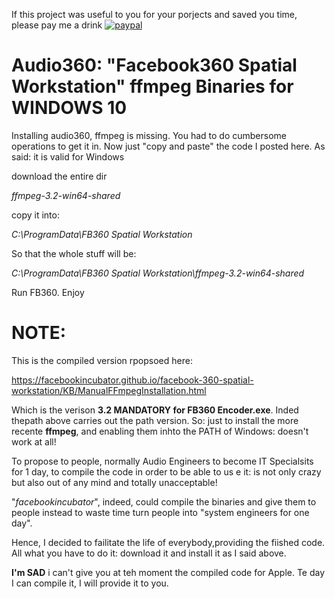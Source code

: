 If this project was useful to you for your porjects and saved you time, please pay me a drink
[![paypal](https://www.paypalobjects.com/en_US/i/btn/btn_donateCC_LG.gif)](https://www.paypal.com/donate?hosted_button_id=LZ6LLD2B7PGG2)


# Audio360: "Facebook360 Spatial Workstation" ffmpeg Binaries for WINDOWS 10
Installing audio360, ffmpeg is missing. You had to do cumbersome operations to get it in. Now just "copy  and paste" the code I posted here. As said: it is valid for Windows

download the entire dir

*ffmpeg-3.2-win64-shared*

copy it into:

*C:\ProgramData\FB360 Spatial Workstation*

So that the whole stuff will be:

*C:\ProgramData\FB360 Spatial Workstation\ffmpeg-3.2-win64-shared*

Run FB360. Enjoy


# NOTE:

This is the compiled version rpopsoed here:

https://facebookincubator.github.io/facebook-360-spatial-workstation/KB/ManualFFmpegInstallation.html

Which is the verison **3.2 MANDATORY for FB360 Encoder.exe**. Inded thepath above carries out the path version.
So: just to install the more recente **ffmpeg**, and enabling them inhto the PATH of Windows: doesn't work at all!

To propose to people, normally Audio Engineers to become IT Specialsits for 1 day, to compile the code in order to be able to us e it: is not only crazy but also out of any mind and totally unacceptable!

"*facebookincubator*", indeed, could compile the binaries and give them to people instead to waste time turn people into "system engineers for one day".

Hence, I decided to failitate the life of everybody,providing the fiished code.
All what you have to do it: download it and install it as I said above.


**I'm SAD** i can't give you at teh moment the compiled code for Apple. Te day  I can compile it, I will provide it to you.
